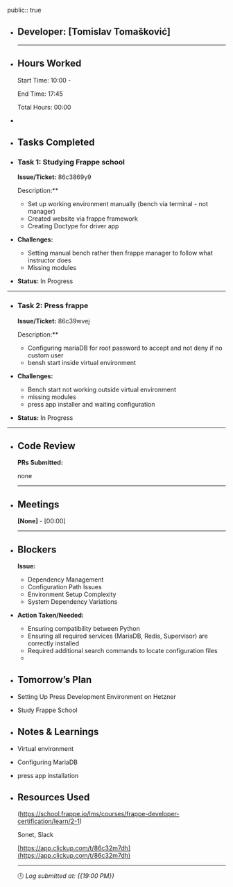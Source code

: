 public:: true

- ## Developer: [Tomislav Tomašković]
  
  ---
- ## Hours Worked
  
  Start Time: 10:00 - 
  
  End Time: 17:45
  
  Total Hours: 00:00
-
- ## Tasks Completed
- ### Task 1:  Studying Frappe school
  
  **Issue/Ticket:** 86c3869y9
  
  Description:**
	- Set up working environment manually (bench via terminal - not manager)
	- Created website via frappe framework
	- Creating Doctype for driver app
- **Challenges:**
	- Setting manual bench rather then frappe manager to follow what instructor does
	- Missing modules
- **Status:**  In Progress
- ---
- ### Task 2:  Press frappe
  
  **Issue/Ticket:** 86c39wvej
  
  Description:**
	- Configuring mariaDB for root password to accept and not deny if no custom user
	- bensh start inside virtual environment
- **Challenges:**
	- Bench start not working outside virtual environment
	- missing modules
	- press app installer and waiting configuration
- **Status:**  In Progress
- ---
- ## Code Review
  
  **PRs Submitted:**
  
  none
  
  ---
- ## Meetings
  
  **[None]** - [00:00]
  
  ---
- ## Blockers
  
  **Issue:**
	- Dependency Management
	- Configuration Path Issues
	- Environment Setup Complexity
	- System Dependency Variations
- **Action Taken/Needed:**
	- Ensuring compatibility between Python
	- Ensuring all required services (MariaDB, Redis, Supervisor) are correctly installed
	- Required additional search commands to locate configuration files
	-
- ## Tomorrow’s Plan
- Setting Up Press Development Environment on Hetzner
- Study Frappe School
- ## Notes & Learnings
- Virtual environment
- Configuring MariaDB
- press app installation
- ## Resources Used
  
  (https://school.frappe.io/lms/courses/frappe-developer-certification/learn/2-1)
  
  Sonet, Slack
  
  [https://app.clickup.com/t/86c32m7dh](https://app.clickup.com/t/86c32m7dh)
  
  ---
  
  🕓 *Log submitted at: {{19:00 PM}}*